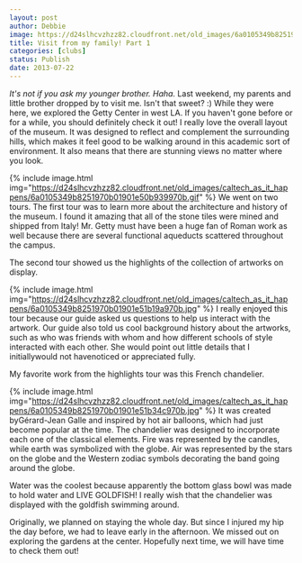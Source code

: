```yaml
---
layout: post
author: Debbie
image: https://d24slhcvzhzz82.cloudfront.net/old_images/6a0105349b8251970b0192ac100091970d-320wi.jpg
title: Visit from my family! Part 1 
categories: [clubs]
status: Publish
date: 2013-07-22
---
```



*It's not if you ask my younger brother. Haha.*
Last weekend, my parents and little brother dropped by to visit me. Isn't that sweet? :) While they were here, we explored the Getty Center in west LA. If you haven't gone before or for a while, you should definitely check it out!
I really love the overall layout of the museum. It was designed to reflect and complement the surrounding hills, which makes it feel good to be walking around in this academic sort of environment. It also means that there are stunning views no matter where you look.


{% include image.html img="https://d24slhcvzhzz82.cloudfront.net/old_images/caltech_as_it_happens/6a0105349b8251970b01901e50b939970b.gif" %}
We went on two tours. The first tour was to learn more about the architecture and history of the museum. I found it amazing that all of the stone tiles were mined and shipped from Italy! Mr. Getty must have been a huge fan of Roman work as well because there are several functional aqueducts scattered throughout the campus.

The second tour showed us the highlights of the collection of artworks on display.


{% include image.html img="https://d24slhcvzhzz82.cloudfront.net/old_images/caltech_as_it_happens/6a0105349b8251970b01901e51b19a970b.jpg" %}
I really enjoyed this tour because our guide asked us questions to help us interact with the artwork. Our guide also told us cool background history about the artworks, such as who was friends with whom and how different schools of style interacted with each other. She would point out little details that I initiallywould not havenoticed or appreciated fully.

My favorite work from the highlights tour was this French chandelier.


{% include image.html img="https://d24slhcvzhzz82.cloudfront.net/old_images/caltech_as_it_happens/6a0105349b8251970b01901e51b34c970b.jpg" %}
It was created byGérard-Jean Galle and inspired by hot air balloons, which had just become popular at the time. The chandelier was designed to incorporate each one of the classical elements. Fire was represented by the candles, while earth was symbolized with the globe. Air was represented by the stars on the globe and the Western zodiac symbols decorating the band going around the globe.

Water was the coolest because apparently the bottom glass bowl was made to hold water and LIVE GOLDFISH! I really wish that the chandelier was displayed with the goldfish swimming around.

Originally, we planned on staying the whole day. But since I injured my hip the day before, we had to leave early in the afternoon. We missed out on exploring the gardens at the center. Hopefully next time, we will have time to check them out!
